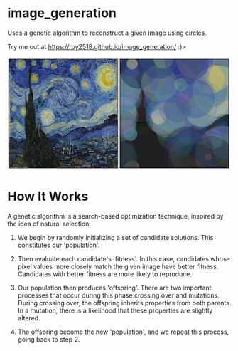 # image_generation

Uses a genetic algorithm to reconstruct a given image using circles.

Try me out at  https://roy2518.github.io/image_generation/ :)>

![example run on the Starry Night](img/starry_example.png)

# How It Works

A genetic algorithm is a search-based optimization technique, inspired by the idea of natural selection.

1. We begin by randomly initializing a set of candidate solutions. This constitutes our 'population'.

2. Then evaluate each candidate's 'fitness'. In this case, candidates whose pixel values more closely match the given image have better fitness. Candidates with better fitness are more likely to reproduce.

3. Our population then produces 'offspring'. There are two important processes that occur during this phase:crossing over and mutations. During crossing over, the offspring inherits properties from both parents. In a mutation, there is a likelihood that these properties are slightly altered.

4. The offspring become the new 'population', and we repeat this process, going back to step 2.
